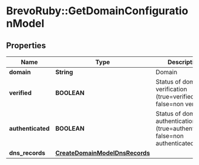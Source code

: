 # BrevoRuby::GetDomainConfigurationModel

## Properties
Name | Type | Description | Notes
------------ | ------------- | ------------- | -------------
**domain** | **String** | Domain | 
**verified** | **BOOLEAN** | Status of domain verification (true&#x3D;verified, false&#x3D;non verified) | 
**authenticated** | **BOOLEAN** | Status of domain authentication (true&#x3D;authenticated, false&#x3D;non authenticated) | 
**dns_records** | [**CreateDomainModelDnsRecords**](CreateDomainModelDnsRecords.md) |  | 


